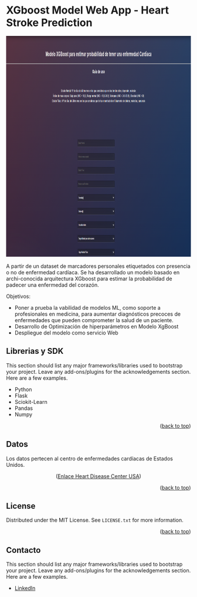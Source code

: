 
<!-- ABOUT THE PROJECT -->
# XGboost Model Web App - Heart Stroke Prediction

<img src="static/home.png" alt="Web"  width="1800" height="600">


A partir de un dataset de marcadores personales etiquetados con presencia o no de enfermedad cardíaca. Se ha desarrollado un modelo basado en archi-conocida arquitectura XGboost para estimar la probabilidad de padecer una enfermedad del corazón.

Objetivos:
* Poner a prueba la vabilidad de modelos ML, como soporte a profesionales en medicina, para aumentar diagnósticos precoces de enfermedades que pueden comprometer la salud de un paciente.
* Desarrollo de Optimización de hiperparámetros en Modelo XgBoost
* Despliegue del modelo como servicio Web


## Librerias y SDK

This section should list any major frameworks/libraries used to bootstrap your project. Leave any add-ons/plugins for the acknowledgements section. Here are a few examples.

* Python
* Flask
* Sciokit-Learn
* Pandas
* Numpy

<p align="right">(<a href="#top">back to top</a>)</p>


## Datos
Los datos pertecen al centro de enfermedades cardíacas de Estados Unidos.
<p align="center">(<a href="https://www.cdc.gov/heartdisease/index.htm">Enlace Heart Disease Center USA</a>)</p>

<p align="right">(<a href="#top">back to top</a>)</p>

<!-- LICENSE -->
## License

Distributed under the MIT License. See `LICENSE.txt` for more information.

<p align="right">(<a href="#top">back to top</a>)</p>



## Contacto

This section should list any major frameworks/libraries used to bootstrap your project. Leave any add-ons/plugins for the acknowledgements section. Here are a few examples.

* [LinkedIn](https://www.linkedin.com/in/kiril-morozov-data/)

